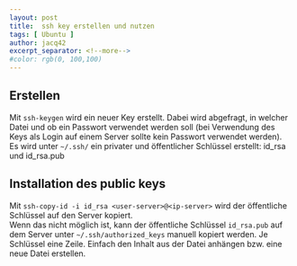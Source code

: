 ```yaml
---
layout: post
title:  ssh key erstellen und nutzen
tags: [ Ubuntu ]
author: jacq42
excerpt_separator: <!--more-->
#color: rgb(0, 100,100)
---
```

<!--more-->

## Erstellen

Mit `ssh-keygen` wird ein neuer Key erstellt. Dabei wird abgefragt, in welcher Datei und ob ein Passwort verwendet werden soll (bei Verwendung des Keys als Login auf einem Server sollte kein Passwort verwendet werden).\
Es wird unter `~/.ssh/` ein privater und öffentlicher Schlüssel erstellt: id_rsa und id_rsa.pub

## Installation des public keys

Mit `ssh-copy-id -i id_rsa <user-server>@<ip-server>` wird der öffentliche Schlüssel auf den Server kopiert.\
Wenn das nicht möglich ist, kann der öffentliche Schlüssel `id_rsa.pub` auf dem Server unter `~/.ssh/authorized_keys` manuell kopiert werden. Je Schlüssel eine Zeile. Einfach den Inhalt aus der Datei anhängen bzw. eine neue Datei erstellen.
